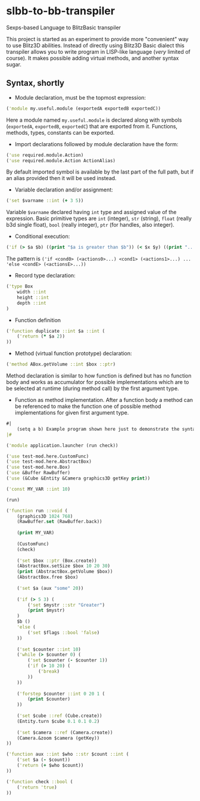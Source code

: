 # slbb-to-bb-transpiler
Sexps-based Language to BlitzBasic transpiler

This project is started as an experiment to provide more "convenient" way to use Blitz3D abilities.
Instead of directly using Blitz3D Basic dialect this transpiler allows you to write program in LISP-like language (*very* limited of course). It makes possible adding virtual methods, and another syntax sugar.

## Syntax, shortly
- Module declaration, must be the topmost expression:
```clojure
('module my.useful.module (exportedA exportedB exportedC))
```
Here a module named `my.useful.module` is declared along with symbols (`exportedA`, `exportedB`, `exportedC`) that are exported from it. Functions, methods, types, constants can be exported.

- Import declarations followed by module declaration have the form:
```clojure
('use required.module.Action)
('use required.module.Action ActionAlias)
```
By default imported symbol is available by the last part of the full path,
but if an alias provided then it will be used instead.

- Variable declaration and/or assignment:
```clojure
('set $varname ::int (+ 3 5))
```
Variable `$varname` declared having `int` type and assigned value of the expression.
Basic primitive types are `int` (integer), `str` (string), `float` (really b3d single float), `bool` (really integer),
`ptr` (for handles, also integer).

- Conditional execution:
```clojure
('if (> $a $b) ((print "$a is greater than $b")) (< $x $y) ((print "...")) 'else (#|...|#))
```
The pattern is `('if <cond0> (<actions0>...) <cond1> (<actions1>...) ... 'else <condE> (<actionsE>...))`

- Record type declaration:
```clojure
('type Box 
	width ::int
	height ::int
	depth ::int
)
```

- Function definition
```clojure
('function duplicate ::int $a ::int (
	('return (* $a 2))
))
```

- Method (virtual function prototype) declaration:
```clojure
('method ABox.getVolume ::int $box ::ptr)
```
Method declaration is similar to how function is defined but has no function body and works as accumulator for possible implementations which are to be selected at runtime (during method call) by the first argument type.

- Function as method implementation.
After a function body a method can be referenced to make the function one of possible method implementations for given first argument type.

```clojure
#|
	(setq a b) Example program shown here just to demonstrate the syntax
|#

('module application.launcher (run check))

('use test-mod.here.CustomFunc)
('use test-mod.here.AbstractBox)
('use test-mod.here.Box)
('use &Buffer RawBuffer)
('use (&Cube &Entity &Camera graphics3D getKey print))

('const MY_VAR ::int 10)

(run)

('function run ::void (
	(graphics3D 1024 768)
	(RawBuffer.set (RawBuffer.back))
	
	(print MY_VAR)
	
	(CustomFunc)
	(check)
	
	('set $box ::ptr (Box.create))
	(AbstractBox.setSize $box 10 20 30)
	(print (AbstractBox.getVolume $box))
	(AbstractBox.free $box)
	
	('set $a (aux "some" 20))
	
	('if (> 5 3) (
		('set $mystr ::str "Greater")
		(print $mystr)
	) 
	$b () 
	'else (
		('set $flags ::bool 'false)
	))
	
	('set $counter ::int 10)
	('while (> $counter 0) (
		('set $counter (- $counter 1))
		('if (> 10 20) (
			('break)
		))
	))
	
	('forstep $counter ::int 0 20 1 (
		(print $counter)
	))
	
	('set $cube ::ref (Cube.create))
	(Entity.turn $cube 0.1 0.1 0.2)
	
	('set $camera ::ref (Camera.create))
	(Camera.&zoom $camera (getKey))
))

('function aux ::int $who ::str $count ::int (
	('set $a (- $count))
	('return (+ $who $count))
))

('function check ::bool (
	('return 'true)
))

```


